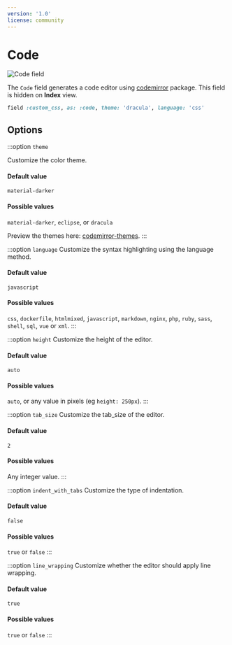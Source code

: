 ```yaml
---
version: '1.0'
license: community
---
```


# Code

<img :src="('/assets/img/fields/code.jpg')" alt="Code field" class="border mb-4" />

The `Code` field generates a code editor using [codemirror](https://codemirror.net/) package. This field is hidden on **Index** view.

```ruby
field :custom_css, as: :code, theme: 'dracula', language: 'css'
```

## Options

:::option `theme`

Customize the color theme.

#### Default value

`material-darker`

#### Possible values

`material-darker`, `eclipse`, or `dracula`

Preview the themes here: [codemirror-themes](https://codemirror.net/demo/theme.html).
:::

:::option `language`
Customize the syntax highlighting using the language method.

#### Default value

`javascript`

#### Possible values

`css`, `dockerfile`, `htmlmixed`, `javascript`, `markdown`, `nginx`, `php`, `ruby`, `sass`, `shell`, `sql`, `vue` or `xml`.
:::

:::option `height`
Customize the height of the editor.

#### Default value

`auto`

#### Possible values

`auto`, or any value in pixels (eg `height: 250px`).
:::

:::option `tab_size`
Customize the tab_size of the editor.

#### Default value

`2`

#### Possible values

Any integer value.
:::

:::option `indent_with_tabs`
Customize the type of indentation.

#### Default value

`false`

#### Possible values

`true` or `false`
:::

:::option `line_wrapping`
Customize whether the editor should apply line wrapping.

#### Default value

`true`

#### Possible values

`true` or `false`
:::

